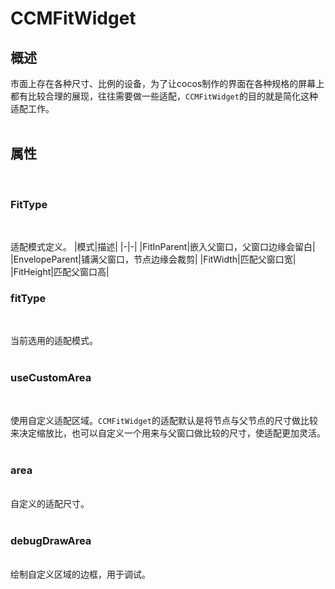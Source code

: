 # CCMFitWidget

## 概述
市面上存在各种尺寸、比例的设备，为了让cocos制作的界面在各种规格的屏幕上都有比较合理的展现，往往需要做一些适配，`CCMFitWidget`的目的就是简化这种适配工作。
<br/>
<br/>

## 属性
<br/>

### **FitType**
<br/>

适配模式定义。
|模式|描述|
|-|-|
|FitInParent|嵌入父窗口，父窗口边缘会留白|
|EnvelopeParent|铺满父窗口，节点边缘会裁剪|
|FitWidth|匹配父窗口宽|
|FitHeight|匹配父窗口高|
<br/>

### **fitType**
<br/>

当前选用的适配模式。
<br/>
<br/>

### **useCustomArea**
<br/>

使用自定义适配区域。`CCMFitWidget`的适配默认是将节点与父节点的尺寸做比较来决定缩放比，也可以自定义一个用来与父窗口做比较的尺寸，使适配更加灵活。
<br/>
<br/>

### **area**
<br/>
自定义的适配尺寸。
<br/>
<br/>

### **debugDrawArea**
<br/>
绘制自定义区域的边框，用于调试。